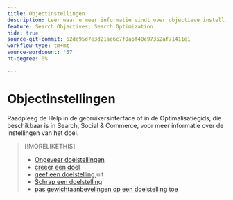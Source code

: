 ```yaml
---
title: Objectinstellingen
description: Leer waar u meer informatie vindt over objectieve instellingen.
feature: Search Objectives, Search Optimization
hide: true
source-git-commit: 62de95d7e3d21ae6c7f0a6f40e97352af71411e1
workflow-type: tm+mt
source-wordcount: '57'
ht-degree: 0%

---
```


# Objectinstellingen

Raadpleeg de Help in de gebruikersinterface of in de Optimalisatiegids, die beschikbaar is in Search, Social &amp; Commerce, voor meer informatie over de instellingen van het doel.

>[!MORELIKETHIS]
>
>* [ Ongeveer doelstellingen ](objective-about.md)
>* [ creeer een doel ](objective-create.md)
>* [ geef een doelstelling ](objective-edit.md) uit
>* [ Schrap een doelstelling ](objective-delete.md)
>* [ pas gewichtaanbevelingen op een doelstelling toe ](objective-apply-weight-recommendations.md)
